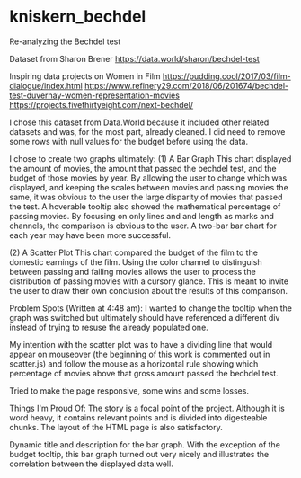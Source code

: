 # kniskern_bechdel
Re-analyzing the Bechdel test

Dataset from Sharon Brener
https://data.world/sharon/bechdel-test


Inspiring data projects on Women in Film
https://pudding.cool/2017/03/film-dialogue/index.html
https://www.refinery29.com/2018/06/201674/bechdel-test-duvernay-women-representation-movies
https://projects.fivethirtyeight.com/next-bechdel/


I chose this dataset from Data.World because it included other related datasets and was, for the most part, already cleaned. I did need to remove some rows with null values for the budget before using the data.

I chose to create two graphs ultimately:
(1) A Bar Graph
This chart displayed the amount of movies, the amount that passed the bechdel test, and the budget of those movies by year. By allowing the user to change which was displayed, and keeping the scales between movies and passing movies the same, it was obvious to the user the large disparity of movies that passed the test. A hoverable tooltip also showed the mathematical percentage of passing movies. By focusing on only lines and and length as marks and channels, the comparison is obvious to the user. A two-bar bar chart for each year may have been more successful.

(2) A Scatter Plot
This chart compared the budget of the film to the domestic earnings of the film. Using the color channel to distinguish between passing and failing movies allows the user to process the distribution of passing movies with a cursory glance. This is meant to invite the user to draw their own conclusion about the results of this comparison.

Problem Spots (Written at 4:48 am):
I wanted to change the tooltip when the graph was switched but ultimately should have referenced a different div instead of trying to resuse the already populated one.

My intention with the scatter plot was to have a dividing line that would appear on mouseover (the beginning of this work is commented out in scatter.js) and follow the mouse as a horizontal rule showing which percentage of movies above that gross amount passed the bechdel test.

Tried to make the page responsive, some wins and some losses.

Things I'm Proud Of:
The story is a focal point of the project. Although it is word heavy, it contains relevant points and is divided into digesteable chunks. The layout of the HTML page is also satisfactory.

Dynamic title and description for the bar graph. With the exception of the budget tooltip, this bar graph turned out very nicely and illustrates the correlation between the displayed data well. 
